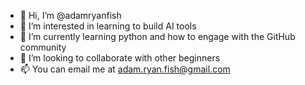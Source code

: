 - 👋 Hi, I’m @adamryanfish
- 👀 I’m interested in learning to build AI tools
- 🌱 I’m currently learning python and how to engage with the GitHub community
- 💞️ I’m looking to collaborate with other beginners
- 📫 You can email me at adam.ryan.fish@gmail.com

<!---
adamryanfish/adamryanfish is a ✨ special ✨ repository because its `README.md` (this file) appears on your GitHub profile.
You can click the Preview link to take a look at your changes.
--->
